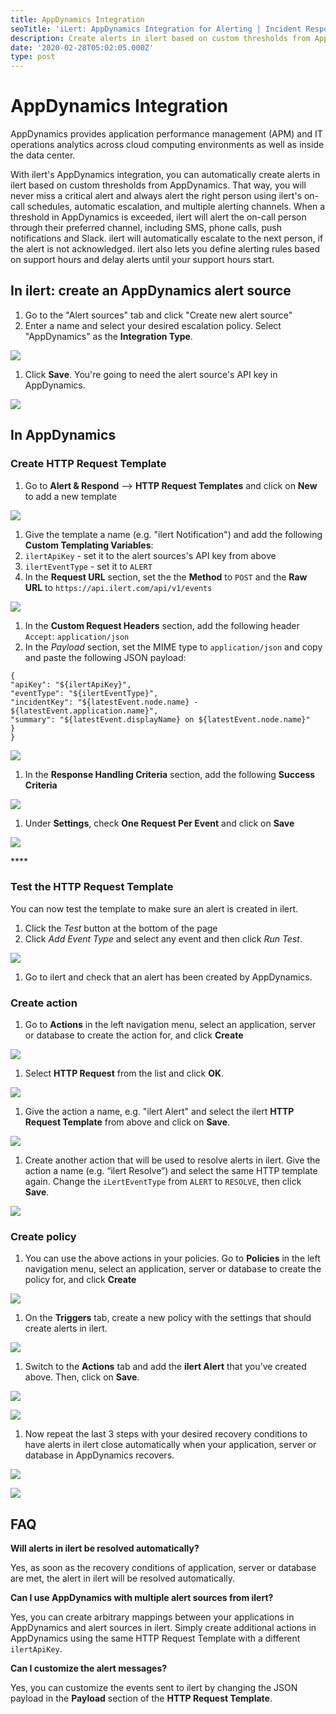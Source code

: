 ```yaml
---
title: AppDynamics Integration
seoTitle: 'iLert: AppDynamics Integration for Alerting | Incident Response | Uptime'
description: Create alerts in ilert based on custom thresholds from AppDynamics
date: '2020-02-28T05:02:05.000Z'
type: post
---
```


# AppDynamics Integration

AppDynamics provides application performance management \(APM\) and IT operations analytics across cloud computing environments as well as inside the data center.

With ilert's AppDynamics integration, you can automatically create alerts in ilert based on custom thresholds from AppDynamics. That way, you will never miss a critical alert and always alert the right person using ilert's on-call schedules, automatic escalation, and multiple alerting channels. When a threshold in AppDynamics is exceeded, ilert will alert the on-call person through their preferred channel, including SMS, phone calls, push notifications and Slack. ilert will automatically escalate to the next person, if the alert is not acknowledged. ilert also lets you define alerting rules based on support hours and delay alerts until your support hours start.

## In ilert: create an AppDynamics alert source <a id="create-alert-source"></a>

1. Go to the "Alert sources" tab and click "Create new alert source"
2. Enter a name and select your desired escalation policy. Select "AppDynamics" as the **Integration Type**.

![](../.gitbook/assets/ad17.png)

1. Click **Save**. You're going to need the alert source's API key in AppDynamics.  

![](../.gitbook/assets/ad18.png)

## In AppDynamics <a id="in-appdynammics"></a>

### Create HTTP Request Template

1. Go to **Alert & Respond** --&gt; **HTTP Request Templates** and click on **New** to add a new template  

![](../.gitbook/assets/ad1.png)

1. Give the template a name \(e.g. "ilert Notification"\) and add the following **Custom Templating Variables**:
2. `ilertApiKey` - set it to the alert sources's API key from above
3. `ilertEventType` - set it to `ALERT`
4. In the **Request URL** section, set the the **Method** to `POST` and the **Raw URL** to `https://api.ilert.com/api/v1/events`

![](../.gitbook/assets/ad2.png)

1. In the **Custom Request Headers** section, add the following header `Accept`: `application/json`
2. In the _Payload_ section, set the MIME type to `application/json` and copy and paste the following JSON payload:

```text
{
"apiKey": "${ilertApiKey}",
"eventType": "${ilertEventType}",
"incidentKey": "${latestEvent.node.name} - ${latestEvent.application.name}",
"summary": "${latestEvent.displayName} on ${latestEvent.node.name}"
}
}
```

![](../.gitbook/assets/ad3.png)

1. In the **Response Handling Criteria** section, add the following **Success Criteria**

![](../.gitbook/assets/ad4.png)

1. Under **Settings**, check **One Request Per Event** and click on **Save**

![](../.gitbook/assets/ad5.png)

\*\*\*\*

### Test the HTTP Request Template

You can now test the template to make sure an alert is created in ilert.

1. Click the _Test_ button at the bottom of the page
2. Click _Add Event Type_ and select any event and then click _Run Test_.

![](../.gitbook/assets/ad6.png)

1. Go to ilert and check that an alert has been created by AppDynamics.

### Create action

1. Go to **Actions** in the left navigation menu, select an application, server or database to create the action for, and click **Create**

![](../.gitbook/assets/ad7.png)

1. Select **HTTP Request** from the list and click **OK**.

![](../.gitbook/assets/ad8.png)

1. Give the action a name, e.g. "ilert Alert" and select the ilert **HTTP Request Template** from above and click on **Save**.

![](../.gitbook/assets/ad9.png)

1. Create another action that will be used to resolve alerts in ilert. Give the action a name \(e.g. “ilert Resolve”\) and select the same HTTP template again. Change the `iLertEventType` from `ALERT` to `RESOLVE`, then click **Save**.

![](../.gitbook/assets/ad10.png)

### Create policy

1. You can use the above actions in your policies. Go to **Policies** in the left navigation menu, select an application, server or database to create the policy for, and click **Create**

![](../.gitbook/assets/ad11.png)

1. On the **Triggers** tab, create a new policy with the settings that should create alerts in ilert.

![](../.gitbook/assets/ad12.png)

1. Switch to the **Actions** tab and add the **ilert Alert** that you've created above. Then, click on **Save**. 

![](../.gitbook/assets/ad13.png)

![](../.gitbook/assets/ad14.png)

1. Now repeat the last 3 steps with your desired recovery conditions to have alerts in ilert close automatically when your application, server or database in AppDynamics recovers.

![](../.gitbook/assets/ad15.png)

![](../.gitbook/assets/ad16.png)

## FAQ <a id="faq"></a>

**Will alerts in ilert be resolved automatically?**

Yes, as soon as the recovery conditions of application, server or database are met, the alert in ilert will be resolved automatically.

**Can I use AppDynamics with multiple alert sources from ilert?**

Yes, you can create arbitrary mappings between your applications in AppDynamics and alert sources in ilert. Simply create additional actions in AppDynamics using the same HTTP Request Template with a different `ilertApiKey`.

**Can I customize the alert messages?**

Yes, you can customize the events sent to ilert by changing the JSON payload in the **Payload** section of the **HTTP Request Template**.

